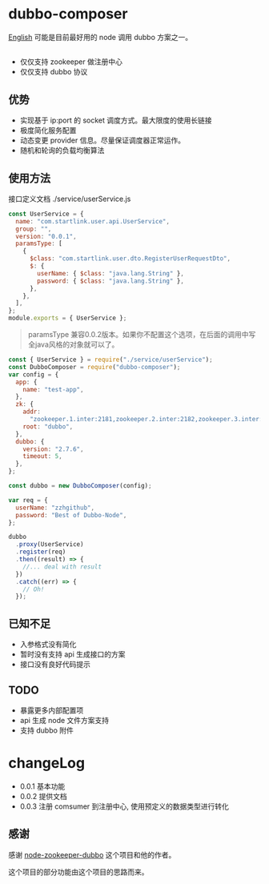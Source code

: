 # dubbo-composer

[English](ReadMe.md)
可能是目前最好用的 node 调用 dubbo 方案之一。

##

- 仅仅支持 zookeeper 做注册中心
- 仅仅支持 dubbo 协议

## 优势

- 实现基于 ip:port 的 socket 调度方式。最大限度的使用长链接
- 极度简化服务配置
- 动态变更 provider 信息。尽量保证调度器正常运作。
- 随机和轮询的负载均衡算法

## 使用方法

接口定义文档
./service/userService.js

```js
const UserService = {
  name: "com.startlink.user.api.UserService",
  group: "",
  version: "0.0.1",
  paramsType: [
    {
      $class: "com.startlink.user.dto.RegisterUserRequestDto",
      $: {
        userName: { $class: "java.lang.String" },
        password: { $class: "java.lang.String" },
      },
    },
  ],
};
module.exports = { UserService };
```
> paramsType 兼容0.0.2版本。如果你不配置这个选项，在后面的调用中写全java风格的对象就可以了。

```js
const { UserService } = require("./service/userService");
const DubboComposer = require("dubbo-composer");
var config = {
  app: {
    name: "test-app",
  },
  zk: {
    addr:
      "zookeeper.1.inter:2181,zookeeper.2.inter:2182,zookeeper.3.inter:2183",
    root: "dubbo",
  },
  dubbo: {
    version: "2.7.6",
    timeout: 5,
  },
};

const dubbo = new DubboComposer(config);

var req = {
  userName: "zzhgithub",
  password: "Best of Dubbo-Node",
};

dubbo
  .proxy(UserService)
  .register(req)
  .then((result) => {
    //... deal with result
  })
  .catch((err) => {
    // Oh!
  });
```

## 已知不足

- 入参格式没有简化
- 暂时没有支持 api 生成接口的方案
- 接口没有良好代码提示

## TODO

- 暴露更多内部配置项
- api 生成 node 文件方案支持
- 支持 dubbo 附件

# changeLog

- 0.0.1 基本功能
- 0.0.2 提供文档
- 0.0.3 注册 comsumer 到注册中心, 使用预定义的数据类型进行转化

## 感谢

感谢 [node-zookeeper-dubbo](https://www.npmjs.com/package/node-zookeeper-dubbo) 这个项目和他的作者。

这个项目的部分功能由这个项目的思路而来。
